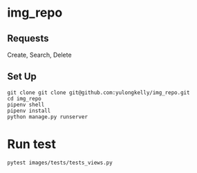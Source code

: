 # img_repo
## Requests
Create, Search, Delete
## Set Up
```
git clone git clone git@github.com:yulongkelly/img_repo.git
cd img_repo
pipenv shell
pipenv install
python manage.py runserver
```
# Run test
```
pytest images/tests/tests_views.py
```
